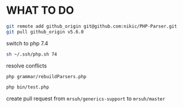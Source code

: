 # WHAT TO DO

```bash
git remote add github_origin git@github.com:nikic/PHP-Parser.git
git pull github_origin v5.6.0
```

switch to php 7.4
```bash
sh ~/.ssh/php.sh 74
```

resolve conflicts
```bash
php grammar/rebuildParsers.php
```

```bash
php bin/test.php
```

create pull request from `mrsuh/generics-support` to `mrsuh/master`
